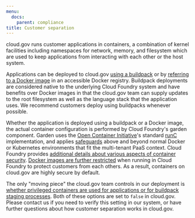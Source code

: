 ```yaml
---
menu:
  docs:
    parent: compliance
title: Customer separation
---
```



cloud.gov runs customer applications in containers, a combination of kernel facilities 
including namespaces for network, memory, and filesystem which are used to keep applications from interacting 
with each other or the host system.

Applications can be deployed to cloud.gov [using a buildpack](https://docs.cloudfoundry.org/buildpacks/) or by [referring to a Docker image]()
in an accessible Docker registry. Buildpack deployments are considered native to the underlying Cloud Foundry 
system and have benefits over Docker images in that the cloud.gov team can supply updates to the root filesystem 
as well as the language stack that the application uses. We recommend customers deploy using buildpacks whenever possible.

Whether the application is deployed using a buildpack or a Docker image, 
the actual container configuration is performed by Cloud Foundry's garden component.
Garden uses the [Open Container 
Initiative](https://www.opencontainers.org/)'s standard [runC](https://github.com/opencontainers/runc) implementation,
and applies [safeguards](https://docs.cloudfoundry.org/concepts/architecture/garden.html#garden-runc) above and beyond normal Docker or Kubernetes environments that fit the multi-tenant PaaS context. 
Cloud Foundry provides [additional details about various aspects of container security](https://docs.cloudfoundry.org/concepts/container-security.html). 
[Docker images are further restricted](https://docs.cloudfoundry.org/adminguide/docker.html#multi-tenant) when running in Cloud Foundry to protect customers from each others. As a result, containers on cloud.gov are highly secure by default. 

The only "moving piece" the cloud.gov team controls in our deployment is [whether privileged containers are used for applications or for buildpack staging processes](https://docs.cloudfoundry.org/concepts/container-security.html#types). 
Both of these options are set to `false` in cloud.gov. Please contact us if you need to verify this setting in our system, or have further questions about how customer separation works in cloud.gov.
